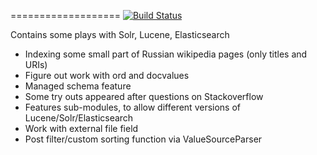 ===================
[![Build Status](https://travis-ci.org/MysterionRise/information-retrieval-adventure.svg?branch=master)](https://travis-ci.org/MysterionRise/information-retrieval-adventure)

Contains some plays with Solr, Lucene, Elasticsearch

* Indexing some small part of Russian wikipedia pages (only titles and URIs)
* Figure out work with ord and docvalues
* Managed schema feature
* Some try outs appeared after questions on Stackoverflow
* Features sub-modules, to allow different versions of Lucene/Solr/Elasticsearch
* Work with external file field
* Post filter/custom sorting function via ValueSourceParser
